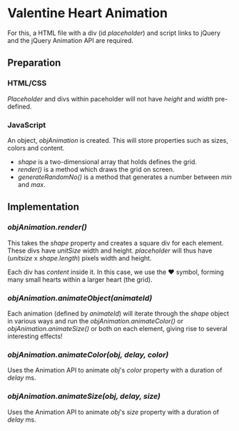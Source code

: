 # Valentine Heart Animation

For this, a HTML file with a div (id *placeholder*) and script links to jQuery and the jQuery Animation API are required.

## Preparation
### HTML/CSS
*Placeholder* and divs within paceholder will not have *height* and *width* pre-defined.

### JavaScript
An object, *objAnimation* is created. This will store properties such as sizes, colors and content.
- *shape* is a two-dimensional array that holds defines the grid.
- *render()* is a method which draws the grid on screen.
- *generateRandomNo()* is a method that generates a number between *min* and *max*.

## Implementation
### *objAnimation.render()*
This takes the *shape* property and creates a square div for each element. These divs have *unitSize* width and height. *placeholder* will thus have (*unitsize* x *shape.length*) pixels width and height.

Each div has *content* inside it. In this case, we use the &hearts; symbol, forming many small hearts within a larger heart (the grid).

### *objAnimation.animateObject(animateId)*
Each animation (defined by *animateId*) will iterate through the *shape* object in various ways and run the *objAnimation.animateColor()* or *objAnimation.animateSize()* or both on each element, giving rise to several interesting effects!

### *objAnimation.animateColor(obj, delay, color)*
Uses the Animation API to animate *obj*'s *color* property with a duration of *delay* ms.

### *objAnimation.animateSize(obj, delay, size)*
Uses the Animation API to animate *obj*'s *size* property with a duration of *delay* ms.


